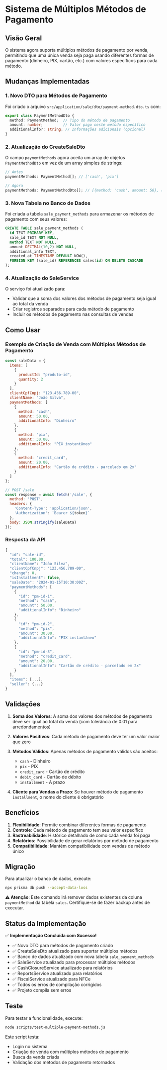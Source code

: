 # Sistema de Múltiplos Métodos de Pagamento

## Visão Geral

O sistema agora suporta múltiplos métodos de pagamento por venda, permitindo que uma única venda seja paga usando diferentes formas de pagamento (dinheiro, PIX, cartão, etc.) com valores específicos para cada método.

## Mudanças Implementadas

### 1. Novo DTO para Métodos de Pagamento

Foi criado o arquivo `src/application/sale/dto/payment-method.dto.ts` com:

```typescript
export class PaymentMethodDto {
  method: PaymentMethod;  // Tipo do método de pagamento
  amount: number;         // Valor pago neste método específico
  additionalInfo?: string; // Informações adicionais (opcional)
}
```

### 2. Atualização do CreateSaleDto

O campo `paymentMethods` agora aceita um array de objetos `PaymentMethodDto` em vez de um array simples de strings:

```typescript
// Antes
paymentMethods: PaymentMethod[]; // ['cash', 'pix']

// Agora
paymentMethods: PaymentMethodDto[]; // [{method: 'cash', amount: 50}, {method: 'pix', amount: 30}]
```

### 3. Nova Tabela no Banco de Dados

Foi criada a tabela `sale_payment_methods` para armazenar os métodos de pagamento com seus valores:

```sql
CREATE TABLE sale_payment_methods (
  id TEXT PRIMARY KEY,
  sale_id TEXT NOT NULL,
  method TEXT NOT NULL,
  amount DECIMAL(10,2) NOT NULL,
  additional_info TEXT,
  created_at TIMESTAMP DEFAULT NOW(),
  FOREIGN KEY (sale_id) REFERENCES sales(id) ON DELETE CASCADE
);
```

### 4. Atualização do SaleService

O serviço foi atualizado para:
- Validar que a soma dos valores dos métodos de pagamento seja igual ao total da venda
- Criar registros separados para cada método de pagamento
- Incluir os métodos de pagamento nas consultas de vendas

## Como Usar

### Exemplo de Criação de Venda com Múltiplos Métodos de Pagamento

```javascript
const saleData = {
  items: [
    {
      productId: "produto-id",
      quantity: 2
    }
  ],
  clientCpfCnpj: "123.456.789-00",
  clientName: "João Silva",
  paymentMethods: [
    {
      method: "cash",
      amount: 50.00,
      additionalInfo: "Dinheiro"
    },
    {
      method: "pix", 
      amount: 30.00,
      additionalInfo: "PIX instantâneo"
    },
    {
      method: "credit_card",
      amount: 20.00,
      additionalInfo: "Cartão de crédito - parcelado em 2x"
    }
  ]
};

// POST /sale
const response = await fetch('/sale', {
  method: 'POST',
  headers: {
    'Content-Type': 'application/json',
    'Authorization': `Bearer ${token}`
  },
  body: JSON.stringify(saleData)
});
```

### Resposta da API

```javascript
{
  "id": "sale-id",
  "total": 100.00,
  "clientName": "João Silva",
  "clientCpfCnpj": "123.456.789-00",
  "change": 0,
  "isInstallment": false,
  "saleDate": "2024-01-15T10:30:00Z",
  "paymentMethods": [
    {
      "id": "pm-id-1",
      "method": "cash",
      "amount": 50.00,
      "additionalInfo": "Dinheiro"
    },
    {
      "id": "pm-id-2", 
      "method": "pix",
      "amount": 30.00,
      "additionalInfo": "PIX instantâneo"
    },
    {
      "id": "pm-id-3",
      "method": "credit_card", 
      "amount": 20.00,
      "additionalInfo": "Cartão de crédito - parcelado em 2x"
    }
  ],
  "items": [...],
  "seller": {...}
}
```

## Validações

1. **Soma dos Valores**: A soma dos valores dos métodos de pagamento deve ser igual ao total da venda (com tolerância de 0.01 para arredondamentos)

2. **Valores Positivos**: Cada método de pagamento deve ter um valor maior que zero

3. **Métodos Válidos**: Apenas métodos de pagamento válidos são aceitos:
   - `cash` - Dinheiro
   - `pix` - PIX
   - `credit_card` - Cartão de crédito
   - `debit_card` - Cartão de débito
   - `installment` - A prazo

4. **Cliente para Vendas a Prazo**: Se houver método de pagamento `installment`, o nome do cliente é obrigatório

## Benefícios

1. **Flexibilidade**: Permite combinar diferentes formas de pagamento
2. **Controle**: Cada método de pagamento tem seu valor específico
3. **Rastreabilidade**: Histórico detalhado de como cada venda foi paga
4. **Relatórios**: Possibilidade de gerar relatórios por método de pagamento
5. **Compatibilidade**: Mantém compatibilidade com vendas de método único

## Migração

Para atualizar o banco de dados, execute:

```bash
npx prisma db push --accept-data-loss
```

**⚠️ Atenção**: Este comando irá remover dados existentes da coluna `paymentMethod` da tabela `sales`. Certifique-se de fazer backup antes de executar.

## Status da Implementação

✅ **Implementação Concluída com Sucesso!**

- ✅ Novo DTO para métodos de pagamento criado
- ✅ CreateSaleDto atualizado para suportar múltiplos métodos
- ✅ Banco de dados atualizado com nova tabela `sale_payment_methods`
- ✅ SaleService atualizado para processar múltiplos métodos
- ✅ CashClosureService atualizado para relatórios
- ✅ ReportsService atualizado para relatórios
- ✅ FiscalService atualizado para NFCe
- ✅ Todos os erros de compilação corrigidos
- ✅ Projeto compila sem erros

## Teste

Para testar a funcionalidade, execute:

```bash
node scripts/test-multiple-payment-methods.js
```

Este script testa:
- Login no sistema
- Criação de venda com múltiplos métodos de pagamento
- Busca da venda criada
- Validação dos métodos de pagamento retornados
